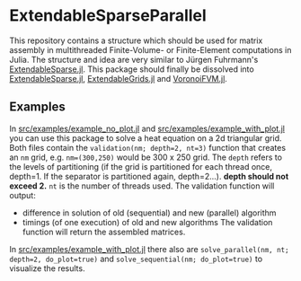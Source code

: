 # ExtendableSparseParallel

This repository contains a structure which should be used for matrix assembly in multithreaded Finite-Volume- or Finite-Element computations in Julia.
The structure and idea are very similar to Jürgen Fuhrmann's [ExtendableSparse.jl](https://github.com/j-fu/ExtendableSparse.jl).
This package should finally be dissolved into [ExtendableSparse.jl](https://github.com/j-fu/ExtendableSparse.jl), [ExtendableGrids.jl](https://github.com/j-fu/ExtendableGrids.jl) and [VoronoiFVM.jl](https://github.com/j-fu/VoronoiFVM.jl).

## Examples

In [src/examples/example_no_plot.jl](https://github.com/jotaraz/ExtendableSparseParallel/blob/main/src/examples/example_no_plot.jl) and [src/examples/example_with_plot.jl](https://github.com/jotaraz/ExtendableSparseParallel/blob/main/src/examples/example_with_plot.jl) you can use this package to solve a heat equation on a 2d triangular grid.
Both files contain the `validation(nm; depth=2, nt=3)` function that creates an `nm` grid, e.g. `nm=(300,250)` would be 300 x 250 grid. The `depth` refers to the levels of partitioning (if the grid is partitioned for each thread once, depth=1. If the separator is partitioned again, depth=2...).
**depth should not exceed 2.**
`nt` is the number of threads used.
The validation function will output:
- difference in solution of old (sequential) and new (parallel) algorithm
- timings (of one execution) of old and new algorithms
The validation function will return the assembled matrices.

In [src/examples/example_with_plot.jl](https://github.com/jotaraz/ExtendableSparseParallel/blob/main/src/examples/example_with_plot.jl) there also are `solve_parallel(nm, nt; depth=2, do_plot=true)` and `solve_sequential(nm; do_plot=true)` to visualize the results.





